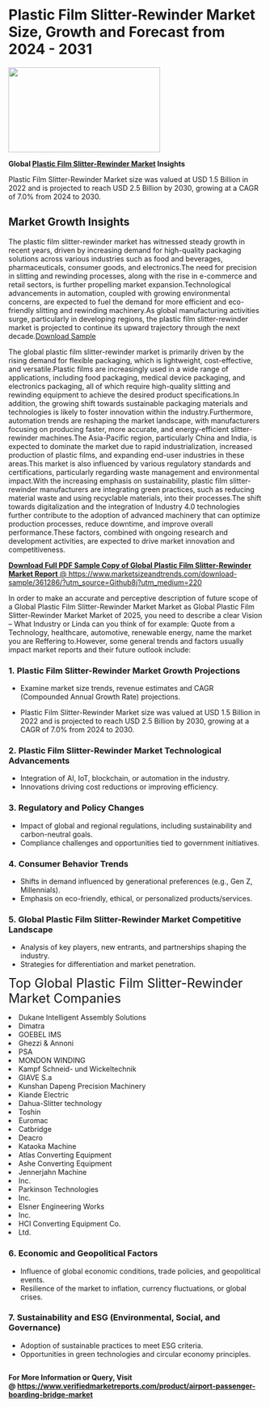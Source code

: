 <H1>Plastic Film Slitter-Rewinder Market Size, Growth and Forecast from 2024 - 2031</H1><img class="aligncenter size-medium wp-image-584254" src="https://thirdeyenews.in/wp-content/uploads/2024/09/Global-Market-Research-300x168.jpeg" alt="" width="300" height="168" /><p><strong>Global&nbsp;<a href="https://www.marketsizeandtrends.com/download-sample/361286/?utm_source=Github8j?utm_medium=220">Plastic Film Slitter-Rewinder Market</a> Insights</strong></p><p>Plastic Film Slitter-Rewinder Market size was valued at USD 1.5 Billion in 2022 and is projected to reach USD 2.5 Billion by 2030, growing at a CAGR of 7.0% from 2024 to 2030.</p><p><h2>Market Growth Insights</h2> <p>The plastic film slitter-rewinder market has witnessed steady growth in recent years, driven by increasing demand for high-quality packaging solutions across various industries such as food and beverages, pharmaceuticals, consumer goods, and electronics.The need for precision in slitting and rewinding processes, along with the rise in e-commerce and retail sectors, is further propelling market expansion.Technological advancements in automation, coupled with growing environmental concerns, are expected to fuel the demand for more efficient and eco-friendly slitting and rewinding machinery.As global manufacturing activities surge, particularly in developing regions, the plastic film slitter-rewinder market is projected to continue its upward trajectory through the next decade.<a href="#">Download Sample</a></p> <p>The global plastic film slitter-rewinder market is primarily driven by the rising demand for flexible packaging, which is lightweight, cost-effective, and versatile.Plastic films are increasingly used in a wide range of applications, including food packaging, medical device packaging, and electronics packaging, all of which require high-quality slitting and rewinding equipment to achieve the desired product specifications.In addition, the growing shift towards sustainable packaging materials and technologies is likely to foster innovation within the industry.Furthermore, automation trends are reshaping the market landscape, with manufacturers focusing on producing faster, more accurate, and energy-efficient slitter-rewinder machines.The Asia-Pacific region, particularly China and India, is expected to dominate the market due to rapid industrialization, increased production of plastic films, and expanding end-user industries in these areas.This market is also influenced by various regulatory standards and certifications, particularly regarding waste management and environmental impact.With the increasing emphasis on sustainability, plastic film slitter-rewinder manufacturers are integrating green practices, such as reducing material waste and using recyclable materials, into their processes.The shift towards digitalization and the integration of Industry 4.0 technologies further contribute to the adoption of advanced machinery that can optimize production processes, reduce downtime, and improve overall performance.These factors, combined with ongoing research and development activities, are expected to drive market innovation and competitiveness.<p><a href="#"></p><p><span class=""><strong>Download Full PDF Sample Copy of Global Plastic Film Slitter-Rewinder Market Report</strong> @ <a href="https://www.marketsizeandtrends.com/download-sample/361286/?utm_source=Github8j?utm_medium=220" target="_blank">https://www.marketsizeandtrends.com/download-sample/361286/?utm_source=Github8j?utm_medium=220</a></span></p><p>In order to make an accurate and perceptive description of future scope of a Global&nbsp;Plastic Film Slitter-Rewinder Market Market as Global&nbsp;Plastic Film Slitter-Rewinder Market Market of 2025, you need to describe a clear Vision &ndash; What Industry or Linda can you think of for example: Quote from a Technology, healthcare, automotive, renewable energy, name the market you are Reffering to.However, some general trends and factors usually impact market reports and their future outlook include:</p><h3>1.&nbsp;<strong>Plastic Film Slitter-Rewinder Market Growth Projections</strong></h3><ul><li>Examine market size trends, revenue estimates and CAGR (Compounded Annual Growth Rate) projections.</li><li><p>Plastic Film Slitter-Rewinder Market size was valued at USD 1.5 Billion in 2022 and is projected to reach USD 2.5 Billion by 2030, growing at a CAGR of 7.0% from 2024 to 2030.</p></li></ul><h3>2.&nbsp;<strong>Plastic Film Slitter-Rewinder Market Technological Advancements</strong></h3><ul><li>Integration of AI, IoT, blockchain, or automation in the industry.</li><li>Innovations driving cost reductions or improving efficiency.</li></ul><h3>3.&nbsp;<strong>Regulatory and Policy Changes</strong></h3><ul><li>Impact of global and regional regulations, including sustainability and carbon-neutral goals.</li><li>Compliance challenges and opportunities tied to government initiatives.</li></ul><h3>4.&nbsp;<strong>Consumer Behavior Trends</strong></h3><ul><li>Shifts in demand influenced by generational preferences (e.g., Gen Z, Millennials).</li><li>Emphasis on eco-friendly, ethical, or personalized products/services.</li></ul><h3>5.&nbsp;<strong>Global Plastic Film Slitter-Rewinder Market Competitive Landscape</strong></h3><ul><li>Analysis of key players, new entrants, and partnerships shaping the industry.</li><li>Strategies for differentiation and market penetration.</li></ul><p data-pm-slice="1 1 []"><span style="color: inherit; font-family: inherit; font-size: 25px;">Top Global Plastic Film Slitter-Rewinder Market Companies</span></p><div class="" data-test-id=""><p><li>Dukane Intelligent Assembly Solutions</li><li> Dimatra</li><li> GOEBEL IMS</li><li> Ghezzi & Annoni</li><li> PSA</li><li> MONDON WINDING</li><li> Kampf Schneid- und Wickeltechnik</li><li> GIAVE S.a</li><li> Kunshan Dapeng Precision Machinery</li><li> Kiande Electric</li><li> Dahua-Slitter technology</li><li> Toshin</li><li> Euromac</li><li> Catbridge</li><li> Deacro</li><li> Kataoka Machine</li><li> Atlas Converting Equipment</li><li> Ashe Converting Equipment</li><li> Jennerjahn Machine</li><li> Inc.</li><li> Parkinson Technologies</li><li> Inc.</li><li> Elsner Engineering Works</li><li> Inc.</li><li> HCI Converting Equipment Co.</li><li> Ltd.</li></p></div><h3>6.&nbsp;<strong>Economic and Geopolitical Factors</strong></h3><ul><li>Influence of global economic conditions, trade policies, and geopolitical events.</li><li>Resilience of the market to inflation, currency fluctuations, or global crises.</li></ul><h3>7.&nbsp;<strong>Sustainability and ESG (Environmental, Social, and Governance)</strong></h3><ul><li>Adoption of sustainable practices to meet ESG criteria.</li><li>Opportunities in green technologies and circular economy principles.</li></ul><h2><strong style="font-size: 14px;">For More Information or Query, Visit @&nbsp;</strong><a style="background-color: #ffffff; font-size: 14px;" href="https://www.marketsizeandtrends.com/report/plastic-film-slitter-rewinder-market/" target="_blank">https://www.verifiedmarketreports.com/product/airport-passenger-boarding-bridge-market</a></h2>